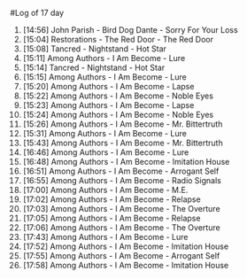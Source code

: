 #Log of 17 day

1. [14:56] John Parish - Bird Dog Dante - Sorry For Your Loss
1. [15:04] Restorations - The Red Door - The Red Door
1. [15:08] Tancred - Nightstand - Hot Star
1. [15:11] Among Authors - I Am Become - Lure
1. [15:14] Tancred - Nightstand - Hot Star
1. [15:15] Among Authors - I Am Become - Lure
1. [15:20] Among Authors - I Am Become - Lapse
1. [15:22] Among Authors - I Am Become - Noble Eyes
1. [15:23] Among Authors - I Am Become - Lapse
1. [15:24] Among Authors - I Am Become - Noble Eyes
1. [15:26] Among Authors - I Am Become - Mr. Bittertruth
1. [15:31] Among Authors - I Am Become - Lure
1. [15:43] Among Authors - I Am Become - Mr. Bittertruth
1. [16:46] Among Authors - I Am Become - Lure
1. [16:48] Among Authors - I Am Become - Imitation House
1. [16:51] Among Authors - I Am Become - Arrogant Self
1. [16:55] Among Authors - I Am Become - Radio Signals
1. [17:00] Among Authors - I Am Become - M.E.
1. [17:02] Among Authors - I Am Become - Relapse
1. [17:03] Among Authors - I Am Become - The Overture
1. [17:05] Among Authors - I Am Become - Relapse
1. [17:06] Among Authors - I Am Become - The Overture
1. [17:43] Among Authors - I Am Become - Lure
1. [17:52] Among Authors - I Am Become - Imitation House
1. [17:55] Among Authors - I Am Become - Arrogant Self
1. [17:58] Among Authors - I Am Become - Imitation House
